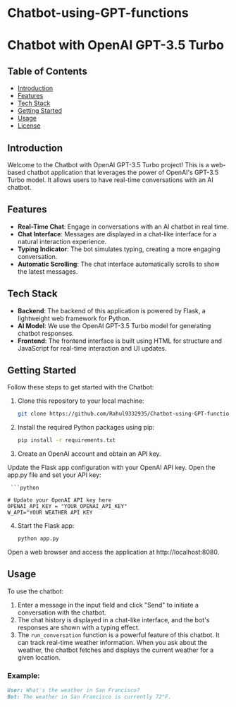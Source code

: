 # Chatbot-using-GPT-functions
# Chatbot with OpenAI GPT-3.5 Turbo

## Table of Contents

- [Introduction](#introduction)
- [Features](#features)
- [Tech Stack](#tech-stack)
- [Getting Started](#getting-started)
- [Usage](#usage)
- [License](#license)

## Introduction

Welcome to the Chatbot with OpenAI GPT-3.5 Turbo project! This is a web-based chatbot application that leverages the power of OpenAI's GPT-3.5 Turbo model. It allows users to have real-time conversations with an AI chatbot.

## Features

- **Real-Time Chat**: Engage in conversations with an AI chatbot in real time.
- **Chat Interface**: Messages are displayed in a chat-like interface for a natural interaction experience.
- **Typing Indicator**: The bot simulates typing, creating a more engaging conversation.
- **Automatic Scrolling**: The chat interface automatically scrolls to show the latest messages.

## Tech Stack

- **Backend**: The backend of this application is powered by Flask, a lightweight web framework for Python.
- **AI Model**: We use the OpenAI GPT-3.5 Turbo model for generating chatbot responses.
- **Frontend**: The frontend interface is built using HTML for structure and JavaScript for real-time interaction and UI updates.

## Getting Started

Follow these steps to get started with the Chatbot:

1. Clone this repository to your local machine:

   ```bash
   git clone https://github.com/Rahul9332935/Chatbot-using-GPT-functions.git

2. Install the required Python packages using pip:

    ```bash
    pip install -r requirements.txt

3. Create an OpenAI account and obtain an API key.

Update the Flask app configuration with your OpenAI API key. Open the app.py file and set your API key:

     ```python
  
    # Update your OpenAI API key here
    OPENAI_API_KEY = "YOUR_OPENAI_API_KEY"
    W_API="YOUR WEATHER API KEY

4. Start the Flask app:

    ```bash
   python app.py
Open a web browser and access the application at http://localhost:8080.

## Usage

To use the chatbot:

1. Enter a message in the input field and click "Send" to initiate a conversation with the chatbot.
2. The chat history is displayed in a chat-like interface, and the bot's responses are shown with a typing effect.
3. The `run_conversation` function is a powerful feature of this chatbot. It can track real-time weather information. When you ask about the weather, the chatbot fetches and displays the current weather for a given location.

### Example:

```markdown
User: What's the weather in San Francisco?
Bot: The weather in San Francisco is currently 72°F.

